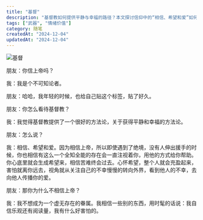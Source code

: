 ```yaml
---
title: "基督"
description: "基督教如何提供平静与幸福的路径？本文探讨信仰中的“相信、希望和爱”如何帮助人们面对困境，并从不可知论的角度思考信仰的意义。"
tags: ["武器", "情绪价值"]
category: 随笔
createdAt: "2024-12-04"
updatedAt: "2024-12-04"
---
```


![基督](https://cdn.jsdelivr.net/gh/thedogb/pic@master/upic/%E5%9F%BA%E7%9D%A3.png)

朋友：你信上帝吗？

我：我是个不可知论者。

朋友：哈哈，我年轻的时候，也给自己贴这个标签，贴了好久。

朋友：你怎么看待基督教？

我：我觉得基督教提供了一个很好的方法论，关于获得平静和幸福的方法论。

朋友：怎么说？

我：相信、希望和爱。因为相信上帝，所以即使遇到了绝境，没有人伸出援手的时候，你也相信有这么一个全知全能的存在会一直注视着你，用他的方式给你帮助。你心底里就会生成希望来，相信苦难终会过去。心怀希望，整个人就会充盈起来，害怕就离你远去，视角就从关注自己的不幸慢慢的转向外界，看到他人的不幸，去向他人传播你的爱。

朋友：那你为什么不相信上帝？

我：我不想成为一个虚无存在的眷属。我相信一些别的东西，用时髦的话说：我自信乐观还有阅读量，我有什么好害怕的。
